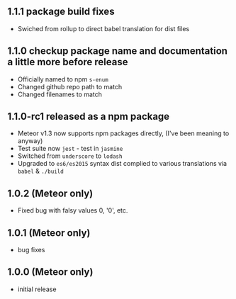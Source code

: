 
## 1.1.1 package build fixes

* Swiched from rollup to direct babel translation for dist files

## 1.1.0 checkup package name and documentation a little more before release

* Officially named to npm `s-enum`
* Changed github repo path to match
* Changed filenames to match

## 1.1.0-rc1 released as a npm package

* Meteor v1.3 now supports npm packages directly, (I've been meaning to anyway)
* Test suite now `jest` - test in `jasmine`
* Switched from `underscore` to `lodash`
* Upgraded to `es6/es2015` syntax
  dist complied to various translations via `babel` & `./build`

## 1.0.2 (Meteor only)


* Fixed bug with falsy values 0, '0', etc.

## 1.0.1 (Meteor only)

* bug fixes

## 1.0.0 (Meteor only)

* initial release

